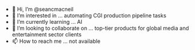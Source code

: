 - 👋 Hi, I’m @seancmacneil
- 👀 I’m interested in ... automating CGI production pipeline tasks 
- 🌱 I’m currently learning ... AI
- 💞️ I’m looking to collaborate on ... top-tier products for global media and entertainment sector clients
- 📫 How to reach me ... not available

<!---
seancmacneil/seancmacneil is a ✨ special ✨ repository because its `README.md` (this file) appears on your GitHub profile.
You can click the Preview link to take a look at your changes.
--->
